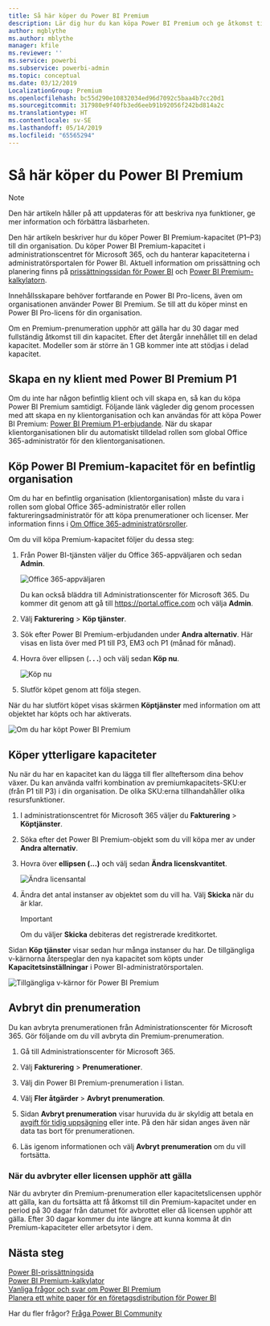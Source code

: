 ```yaml
---
title: Så här köper du Power BI Premium
description: Lär dig hur du kan köpa Power BI Premium och ge åtkomst till innehåll för hela organisationen.
author: mgblythe
ms.author: mblythe
manager: kfile
ms.reviewer: ''
ms.service: powerbi
ms.subservice: powerbi-admin
ms.topic: conceptual
ms.date: 03/12/2019
LocalizationGroup: Premium
ms.openlocfilehash: bc55d290e10832034ed96d7092c5baa4b7cc20d1
ms.sourcegitcommit: 317980e9f40fb3ed6eeb91b92056f242bd814a2c
ms.translationtype: HT
ms.contentlocale: sv-SE
ms.lasthandoff: 05/14/2019
ms.locfileid: "65565294"
---
```

# <a name="how-to-purchase-power-bi-premium"></a>Så här köper du Power BI Premium

> [!NOTE]
> Den här artikeln håller på att uppdateras för att beskriva nya funktioner, ge mer information och förbättra läsbarheten. 

Den här artikeln beskriver hur du köper Power BI Premium-kapacitet (P1–P3) till din organisation. Du köper Power BI Premium-kapacitet i administrationscentret för Microsoft 365, och du hanterar kapaciteterna i administratörsportalen för Power BI. Aktuell information om prissättning och planering finns på [prissättningssidan för Power BI](https://powerbi.microsoft.com/pricing/) och [Power BI Premium-kalkylatorn](https://powerbi.microsoft.com/calculator/).

Innehållsskapare behöver fortfarande en Power BI Pro-licens, även om organisationen använder Power BI Premium. Se till att du köper minst en Power BI Pro-licens för din organisation.

Om en Premium-prenumeration upphör att gälla har du 30 dagar med fullständig åtkomst till din kapacitet. Efter det återgår innehållet till en delad kapacitet. Modeller som är större än 1 GB kommer inte att stödjas i delad kapacitet.

## <a name="create-a-new-tenant-with-power-bi-premium-p1"></a>Skapa en ny klient med Power BI Premium P1

Om du inte har någon befintlig klient och vill skapa en, så kan du köpa Power BI Premium samtidigt. Följande länk vägleder dig genom processen med att skapa en ny klientorganisation och kan användas för att köpa Power BI Premium: [Power BI Premium P1-erbjudande](https://signup.microsoft.com/Signup?OfferId=b3ec5615-cc11-48de-967d-8d79f7cb0af1). När du skapar klientorganisationen blir du automatiskt tilldelad rollen som global Office 365-administratör för den klientorganisationen.

## <a name="purchase-a-power-bi-premium-capacity-for-an-existing-organization"></a>Köp Power BI Premium-kapacitet för en befintlig organisation

Om du har en befintlig organisation (klientorganisation) måste du vara i rollen som global Office 365-administratör eller rollen faktureringsadministratör för att köpa prenumerationer och licenser. Mer information finns i [Om Office 365-administratörsroller](https://support.office.com/article/About-Office-365-admin-roles-da585eea-f576-4f55-a1e0-87090b6aaa9d).

Om du vill köpa Premium-kapacitet följer du dessa steg:

1. Från Power BI-tjänsten väljer du Office 365-appväljaren och sedan **Admin**.

    ![Office 365-appväljaren](media/service-admin-premium-purchase/o365-app-picker.png)

    Du kan också bläddra till Administrationscenter för Microsoft 365. Du kommer dit genom att gå till https://portal.office.com och välja **Admin**.

1. Välj **Fakturering** > **Köp tjänster**.

1. Sök efter Power BI Premium-erbjudanden under **Andra alternativ**. Här visas en lista över med P1 till P3, EM3 och P1 (månad för månad).

1. Hovra över ellipsen (**. . .**) och välj sedan **Köp nu**.

    ![Köp nu](media/service-admin-premium-purchase/premium-purchase.png)

1. Slutför köpet genom att följa stegen.

När du har slutfört köpet visas skärmen **Köptjänster** med information om att objektet har köpts och har aktiverats.

![Om du har köpt Power BI Premium](media/service-admin-premium-purchase/premium-purchased.png)

## <a name="purchase-additional-capacities"></a>Köper ytterligare kapaciteter

Nu när du har en kapacitet kan du lägga till fler allteftersom dina behov växer. Du kan använda valfri kombination av premiumkapacitets-SKU:er (från P1 till P3) i din organisation. De olika SKU:erna tillhandahåller olika resursfunktioner.

1. I administrationscentret för Microsoft 365 väljer du **Fakturering** > **Köptjänster**.

1. Söka efter det Power BI Premium-objekt som du vill köpa mer av under **Andra alternativ**.

1. Hovra över **ellipsen (...)** och välj sedan **Ändra licenskvantitet**.

    ![Ändra licensantal](media/service-admin-premium-purchase/premium-purchase-more.png)

1. Ändra det antal instanser av objektet som du vill ha. Välj **Skicka** när du är klar.

   > [!IMPORTANT]
   > Om du väljer **Skicka** debiteras det registrerade kreditkortet.

Sidan **Köp tjänster** visar sedan hur många instanser du har. De tillgängliga v-kärnorna återspeglar den nya kapacitet som köpts under **Kapacitetsinställningar** i Power BI-administratörsportalen.

![Tillgängliga v-kärnor för Power BI Premium](media/service-admin-premium-purchase/premium-capacities.png)

## <a name="cancel-your-subscription"></a>Avbryt din prenumeration

Du kan avbryta prenumerationen från Administrationscenter för Microsoft 365. Gör följande om du vill avbryta din Premium-prenumeration.

1. Gå till Administrationscenter för Microsoft 365.

1. Välj **Fakturering** > **Prenumerationer**.

1. Välj din Power BI Premium-prenumeration i listan.

1. Välj **Fler åtgärder** > **Avbryt prenumeration**.

1. Sidan **Avbryt prenumeration** visar huruvida du är skyldig att betala en [avgift för tidig uppsägning](https://support.office.com/article/early-termination-fees-6487d4de-401a-466f-8bc3-c0beb5cc40d3) eller inte. På den här sidan anges även när data tas bort för prenumerationen.

1. Läs igenom informationen och välj **Avbryt prenumeration** om du vill fortsätta.

### <a name="when-canceling-or-your-license-expires"></a>När du avbryter eller licensen upphör att gälla

När du avbryter din Premium-prenumeration eller kapacitetslicensen upphör att gälla, kan du fortsätta att få åtkomst till din Premium-kapacitet under en period på 30 dagar från datumet för avbrottet eller då licensen upphör att gälla. Efter 30 dagar kommer du inte längre att kunna komma åt din Premium-kapaciteter eller arbetsytor i dem.

## <a name="next-steps"></a>Nästa steg

[Power BI-prissättningsida](https://powerbi.microsoft.com/pricing/)   
[Power BI Premium-kalkylator](https://powerbi.microsoft.com/calculator/)   
[Vanliga frågor och svar om Power BI Premium](service-premium-faq.md)   
[Planera ett white paper för en företagsdistribution för Power BI](https://aka.ms/pbienterprisedeploy)

Har du fler frågor? [Fråga Power BI Community](http://community.powerbi.com/)